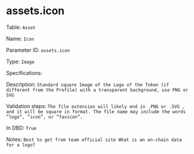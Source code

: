 # assets.icon

Table: ```Asset```

Name: ```Icon```

Parameter ID: ```assets.icon```

Type: ```Image```

Specifications: 

Description: ```Standard square Image of the Logo of the Token (if different from the Profile) with a transparent background, use PNG or SVG```

Validation steps: ```The file extension will likely end in .PNG or .SVG , and it will be square in format. The file name may include the words “logo”, “icon”, or “favicon”.```

In DBD: ```True```

Notes: ```Best to get from team official site What is an on-chain data for a logo?```


